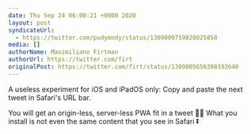 ```yaml
---
date: Thu Sep 24 06:00:21 +0000 2020
layout: post
syndicateUrl:
  - https://twitter.com/pudymody/status/1309009759820025858
media: []
authorName: Maximiliano Firtman
authorUrl: https://twitter.com/firt
originalPost: https://twitter.com/firt/status/1309005656398192640
---
```

A useless experiment for iOS and iPadOS only: Copy and paste the next tweet in Safari's URL bar. 

You will get an origin-less, server-less PWA fit in a tweet 🧐😜 What you install is not even the same content that you see in Safari ⏬

